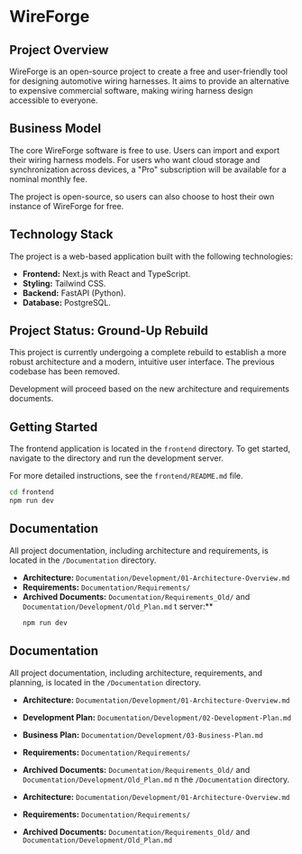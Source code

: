 # WireForge

## Project Overview

WireForge is an open-source project to create a free and user-friendly tool for designing automotive wiring harnesses. It aims to provide an alternative to expensive commercial software, making wiring harness design accessible to everyone.

## Business Model

The core WireForge software is free to use. Users can import and export their wiring harness models. For users who want cloud storage and synchronization across devices, a "Pro" subscription will be available for a nominal monthly fee.

The project is open-source, so users can also choose to host their own instance of WireForge for free.

## Technology Stack

The project is a web-based application built with the following technologies:

*   **Frontend:** Next.js with React and TypeScript.
*   **Styling:** Tailwind CSS.
*   **Backend:** FastAPI (Python).
*   **Database:** PostgreSQL.

## Project Status: Ground-Up Rebuild

This project is currently undergoing a complete rebuild to establish a more robust architecture and a modern, intuitive user interface. The previous codebase has been removed.

Development will proceed based on the new architecture and requirements documents.

## Getting Started

The frontend application is located in the `frontend` directory. To get started, navigate to the directory and run the development server.

For more detailed instructions, see the `frontend/README.md` file.

```bash
cd frontend
npm run dev
```

## Documentation

All project documentation, including architecture and requirements, is located in the `/Documentation` directory.

*   **Architecture:** `Documentation/Development/01-Architecture-Overview.md`
*   **Requirements:** `Documentation/Requirements/`
*   **Archived Documents:** `Documentation/Requirements_Old/` and `Documentation/Development/Old_Plan.md`
t server:**
    ```bash
    npm run dev
    ```

## Documentation

All project documentation, including architecture, requirements, and planning, is located in the `/Documentation` directory.

*   **Architecture:** `Documentation/Development/01-Architecture-Overview.md`
*   **Development Plan:** `Documentation/Development/02-Development-Plan.md`
*   **Business Plan:** `Documentation/Development/03-Business-Plan.md`
*   **Requirements:** `Documentation/Requirements/`
*   **Archived Documents:** `Documentation/Requirements_Old/` and `Documentation/Development/Old_Plan.md`
n the `/Documentation` directory.

*   **Architecture:** `Documentation/Development/01-Architecture-Overview.md`
*   **Requirements:** `Documentation/Requirements/`
*   **Archived Documents:** `Documentation/Requirements_Old/` and `Documentation/Development/Old_Plan.md`
